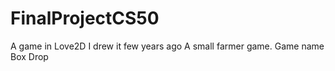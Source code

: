 # FinalProjectCS50
A game in Love2D
I drew it few years ago A small farmer game. 
Game name Box Drop
